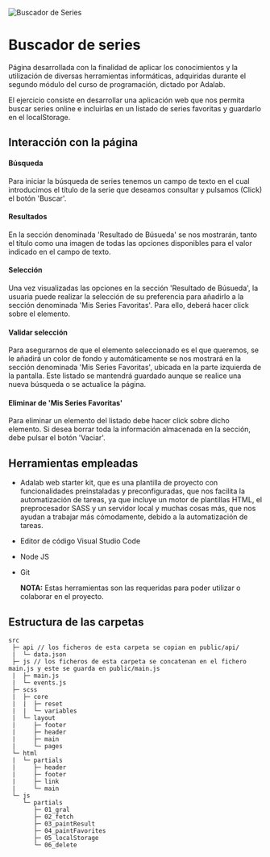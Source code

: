![Buscador de Series](https://beta.adalab.es/modulo-2-evaluacion-final-laura733/)

# Buscador de series

Página desarrollada con la finalidad de aplicar los conocimientos y la utilización de diversas herramientas informáticas, adquiridas durante el segundo módulo del curso de programación, dictado por Adalab.

El ejercicio consiste en desarrollar una aplicación web que nos permita buscar series online e incluirlas en un listado de series favoritas y guardarlo en el localStorage.

## Interacción con la página

#### Búsqueda

Para iniciar la búsqueda de series tenemos un campo de texto en el cual introducimos el título de la serie que deseamos consultar y pulsamos (Click) el botón 'Buscar'.

#### Resultados

En la sección denominada 'Resultado de Búsueda' se nos mostrarán, tanto el título como una imagen de todas las opciones disponibles para el valor indicado en el campo de texto.

#### Selección

Una vez visualizadas las opciones en la sección 'Resultado de Búsueda', la usuaria puede realizar la selección de su preferencia para añadirlo a la sección denominada 'Mis Series Favoritas'. Para ello, deberá hacer click sobre el elemento.

#### Validar selección

Para asegurarnos de que el elemento seleccionado es el que queremos, se le añadirá un color de fondo y automáticamente se nos mostrará en la sección denominada 'Mis Series Favoritas', ubicada en la parte izquierda de la pantalla.
Este listado se mantendrá guardado aunque se realice una nueva búsqueda o se actualice la página.

#### Eliminar de 'Mis Series Favoritas'

Para eliminar un elemento del listado debe hacer click sobre dicho elemento.
Si desea borrar toda la información almacenada en la sección, debe pulsar el botón 'Vaciar'.

## Herramientas empleadas

- Adalab web starter kit, que es una plantilla de proyecto con funcionalidades preinstaladas y preconfiguradas, que nos facilita la automatización de tareas, ya que incluye un motor de plantillas HTML, el preprocesador SASS y un servidor local y muchas cosas más, que nos ayudan a trabajar más cómodamente, debido a la automatización de tareas.
- Editor de código Visual Studio Code
- Node JS
- Git

  **NOTA:** Estas herramientas son las requeridas para poder utilizar o colaborar en el proyecto.

## Estructura de las carpetas

```
src
 ├─ api // los ficheros de esta carpeta se copian en public/api/
 |  └─ data.json
 ├─ js // los ficheros de esta carpeta se concatenan en el fichero main.js y este se guarda en public/main.js
 |  ├─ main.js
 |  └─ events.js
 ├─ scss
 |  ├─ core
 |  |  ├─ reset
 |  |  └─ variables
 |  └─ layout
 |     ├─ footer
 |     ├─ header
 |     ├─ main
 |     └─ pages
 └─ html
 |  └─ partials
 |     ├─ header
 |     ├─ footer
 |     ├─ link
 |     └─ main
 └─ js
    └─ partials
       ├─ 01_gral
       ├─ 02_fetch
       ├─ 03_paintResult
       ├─ 04_paintFavorites
       ├─ 05_localStorage
       └─ 06_delete
```
